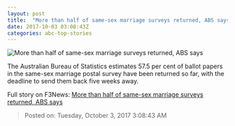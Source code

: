 ```yaml
---
layout: post
title:  "More than half of same-sex marriage surveys returned, ABS says"
date: 2017-10-03 03:08:43Z
categories: abc-top-stories
---
```


![More than half of same-sex marriage surveys returned, ABS says](http://www.abc.net.au/news/image/6836582-1x1-700x700.jpg)

The Australian Bureau of Statistics estimates 57.5 per cent of ballot papers in the same-sex marriage postal survey have been returned so far, with the deadline to send them back five weeks away.


Full story on F3News: [More than half of same-sex marriage surveys returned, ABS says](http://www.f3nws.com/n/4rqvRB)

> Posted on: Tuesday, October 3, 2017 3:08:43 AM
